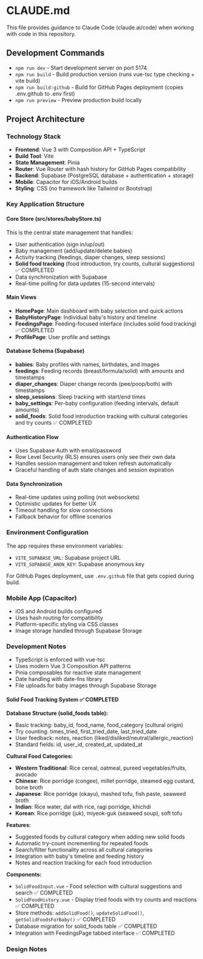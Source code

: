 # CLAUDE.md

This file provides guidance to Claude Code (claude.ai/code) when working with code in this repository.

## Development Commands

- `npm run dev` - Start development server on port 5174
- `npm run build` - Build production version (runs vue-tsc type checking + vite build)
- `npm run build:github` - Build for GitHub Pages deployment (copies .env.github to .env first)
- `npm run preview` - Preview production build locally

## Project Architecture

### Technology Stack
- **Frontend**: Vue 3 with Composition API + TypeScript
- **Build Tool**: Vite
- **State Management**: Pinia
- **Router**: Vue Router with hash history for GitHub Pages compatibility
- **Backend**: Supabase (PostgreSQL database + authentication + storage)
- **Mobile**: Capacitor for iOS/Android builds
- **Styling**: CSS (no framework like Tailwind or Bootstrap)

### Key Application Structure

#### Core Store (src/stores/babyStore.ts)
This is the central state management that handles:
- User authentication (sign in/up/out)
- Baby management (add/update/delete babies)
- Activity tracking (feedings, diaper changes, sleep sessions)
- **Solid food tracking** (food introduction, try counts, cultural suggestions) ✅ COMPLETED
- Data synchronization with Supabase
- Real-time polling for data updates (15-second intervals)

#### Main Views
- **HomePage**: Main dashboard with baby selection and quick actions
- **BabyHistoryPage**: Individual baby's history and timeline
- **FeedingsPage**: Feeding-focused interface (includes solid food tracking) ✅ COMPLETED
- **ProfilePage**: User profile and settings

#### Database Schema (Supabase)
- **babies**: Baby profiles with names, birthdates, and images
- **feedings**: Feeding records (breast/formula/solid) with amounts and timestamps
- **diaper_changes**: Diaper change records (pee/poop/both) with timestamps
- **sleep_sessions**: Sleep tracking with start/end times
- **baby_settings**: Per-baby configuration (feeding intervals, default amounts)
- **solid_foods**: Solid food introduction tracking with cultural categories and try counts ✅ COMPLETED

#### Authentication Flow
- Uses Supabase Auth with email/password
- Row Level Security (RLS) ensures users only see their own data
- Handles session management and token refresh automatically
- Graceful handling of auth state changes and session expiration

#### Data Synchronization
- Real-time updates using polling (not websockets)
- Optimistic updates for better UX
- Timeout handling for slow connections
- Fallback behavior for offline scenarios

### Environment Configuration

The app requires these environment variables:
- `VITE_SUPABASE_URL`: Supabase project URL
- `VITE_SUPABASE_ANON_KEY`: Supabase anonymous key

For GitHub Pages deployment, use `.env.github` file that gets copied during build.

### Mobile App (Capacitor)
- iOS and Android builds configured
- Uses hash routing for compatibility
- Platform-specific styling via CSS classes
- Image storage handled through Supabase Storage

### Development Notes
- TypeScript is enforced with vue-tsc
- Uses modern Vue 3 Composition API patterns
- Pinia composables for reactive state management
- Date handling with date-fns library
- File uploads for baby images through Supabase Storage

#### Solid Food Tracking System ✅ COMPLETED
**Database Structure (solid_foods table):**
- Basic tracking: baby_id, food_name, food_category (cultural origin)
- Try counting: times_tried, first_tried_date, last_tried_date
- User feedback: notes, reaction (liked/disliked/neutral/allergic_reaction)
- Standard fields: id, user_id, created_at, updated_at

**Cultural Food Categories:**
- **Western Traditional**: Rice cereal, oatmeal, pureed vegetables/fruits, avocado
- **Chinese**: Rice porridge (congee), millet porridge, steamed egg custard, bone broth
- **Japanese**: Rice porridge (okayu), mashed tofu, fish paste, seaweed broth
- **Indian**: Rice water, dal with rice, ragi porridge, khichdi
- **Korean**: Rice porridge (juk), miyeok-guk (seaweed soup), soft tofu

**Features:**
- Suggested foods by cultural category when adding new solid foods
- Automatic try-count incrementing for repeated foods
- Search/filter functionality across all cultural categories
- Integration with baby's timeline and feeding history
- Notes and reaction tracking for each food introduction

**Components:**
- `SolidFoodInput.vue` - Food selection with cultural suggestions and search ✅ COMPLETED
- `SolidFoodHistory.vue` - Display tried foods with try counts and reactions ✅ COMPLETED
- Store methods: `addSolidFood()`, `updateSolidFood()`, `getSolidFoodsForBaby()` ✅ COMPLETED
- Database migration for solid_foods table ✅ COMPLETED
- Integration with FeedingsPage tabbed interface ✅ COMPLETED

### Design Notes
